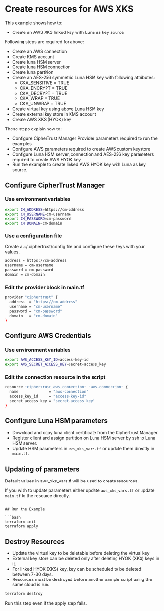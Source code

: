 # Create resources for AWS XKS

This example shows how to:
- Create an AWS XKS linked key with Luna as key source

Following steps are required for above:
- Create an AWS connection
- Create KMS account
- Create luna HSM server
- Create luna HSM connection
- Create luna partition
- Create an AES-256 symmetric Luna HSM key with following attributes:
    - CKA_SENSITIVE = TRUE
    - CKA_ENCRYPT = TRUE
    - CKA_DECRYPT = TRUE
    - CKA_WRAP = TRUE
    - CKA_UNWRAP = TRUE
- Create virtual key using above Luna HSM key
- Create external key store in KMS account
- Create AWS XKS (HYOK) key

These steps explain how to:
- Configure CipherTrust Manager Provider parameters required to run the examples
- Configure AWS parameters required to create AWS custom keystore
- Configure Luna HSM server, connection and AES-256 key parameters required to create AWS HYOK key
- Run the example to create linked AWS HYOK key with Luna as key source.

## Configure CipherTrust Manager

### Use environment variables

```bash
export CM_ADDRESS=https://cm-address
export CM_USERNAME=cm-username
export CM_PASSWORD=cm-password
export CM_DOMAIN=cm-domain
```
### Use a configuration file

Create a ~/.ciphertrust/config file and configure these keys with your values.

```bash
address = https://cm-address
username = cm-username
password = cm-password
domain = cm-domain
```

### Edit the provider block in main.tf

```bash
provider "ciphertrust" {
  address  = "https://cm-address"
  username = "cm-username"
  password = "cm-password"
  domain   = "cm-domain"
}
```

## Configure AWS Credentials

### Use environment variables

```bash
export AWS_ACCESS_KEY_ID=access-key-id
export AWS_SECRET_ACCESS_KEY=secret-access_key
```

### Edit the connection resource in the script

```bash
resource "ciphertrust_aws_connection" "aws-connection" {
  name              = "aws-connection"
  access_key_id     = "access-key-id"
  secret_access_key = "secret-access_key"
}
```

## Configure Luna HSM parameters

- Download and copy luna client certificate from the Ciphertrust Manager. 
- Register client and assign partition on Luna HSM server by ssh to Luna HSM server.
- Update HSM parameters in `aws_xks_vars.tf` or update them directly in `main.tf`. 


##  Updating of parameters

Default values in aws_xks_vars.tf will be used to create resources.

If you wish to update parameters either update `aws_xks_vars.tf` or update `main.tf` to the resource directly.

```

## Run the Example

```bash
terraform init
terraform apply
```

## Destroy Resources

- Update the virtual key to be deletable before deleting the virtual key
- External key store can be deleted only after deleting HYOK (XKS) keys in it. 
- For linked HYOK (XKS) key, key can be scheduled to be deleted between 7-30 days.
- Resources must be destroyed before another sample script using the same cloud is run.

```bash
terraform destroy
```
Run this step even if the apply step fails.
